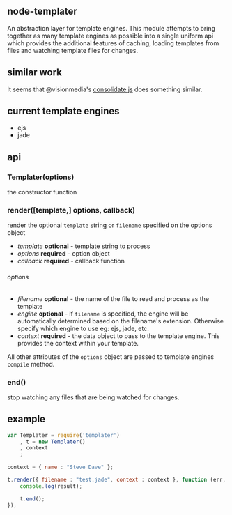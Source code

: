 node-templater
--------------

An abstraction layer for template engines. This module attempts to bring
together as many template engines as possible into a single uniform api
which provides the additional features of caching, loading templates from
files and watching template files for changes.

similar work
------------

It seems that @visionmedia's [consolidate.js](https://github.com/visionmedia/consolidate.js) does something similar.

current template engines
-------------
* ejs
* jade

api
----

### Templater(options)

the constructor function

### render([template,] options, callback)

render the optional `template` string or `filename` specified on the options object

* *template* __optional__ - template string to process
* *options* __required__ - option object
* *callback* __required__ - callback function

###### options
* *filename* __optional__ - the name of the file to read and process as the template
* *engine* __optional__ - if `filename` is specified, the engine will be automatically determined based on the filename's extension. Otherwise specify which engine to use eg: ejs, jade, etc.
* *context* __required__ - the data object to pass to the template engine. This provides the context within your template.

All other attributes of the `options` object are passed to template engines `compile` method.
   
### end()

stop watching any files that are being watched for changes.

example
-------

```javascript
var Templater = require('templater')
    , t = new Templater()
    , context
    ;

context = { name : "Steve Dave" };

t.render({ filename : "test.jade", context : context }, function (err, result) {
	console.log(result);

	t.end();
});
```

